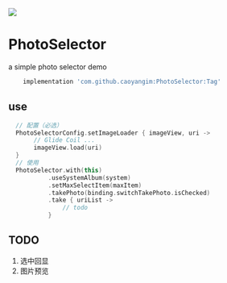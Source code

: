 [![](https://jitpack.io/v/caoyangim/PhotoSelector.svg)](https://jitpack.io/#caoyangim/PhotoSelector)

# PhotoSelector

a simple photo selector demo

``` gradle
    implementation 'com.github.caoyangim:PhotoSelector:Tag'
```

## use

``` kotlin
  // 配置（必选）
  PhotoSelectorConfig.setImageLoader { imageView, uri ->
       // Glide Coil ...
       imageView.load(uri)
  }
  // 使用
  PhotoSelector.with(this)
           .useSystemAlbum(system)
           .setMaxSelectItem(maxItem)
           .takePhoto(binding.switchTakePhoto.isChecked)
           .take { uriList ->
               // todo
           }
```

## TODO

1. 选中回显
2. 图片预览
